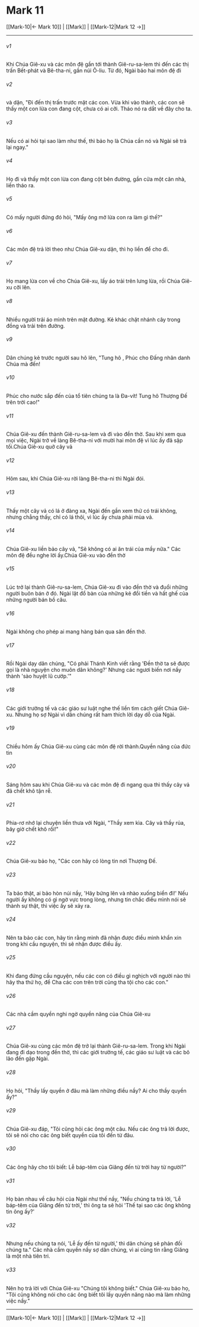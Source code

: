 # Mark 11

[[Mark-10|← Mark 10]] | [[Mark]] | [[Mark-12|Mark 12 →]]
***



###### v1 
Khi Chúa Giê-xu và các môn đệ gần tới thành Giê-ru-sa-lem thì đến các thị trấn Bết-phát và Bê-tha-ni, gần núi Ô-liu. Từ đó, Ngài bảo hai môn đệ đi 

###### v2 
và dặn, "Đi đến thị trấn trước mặt các con. Vừa khi vào thành, các con sẽ thấy một con lừa con đang cột, chưa có ai cỡi. Tháo nó ra dắt về đây cho ta. 

###### v3 
Nếu có ai hỏi tại sao làm như thế, thì bảo họ là Chúa cần nó và Ngài sẽ trả lại ngay." 

###### v4 
Họ đi và thấy một con lừa con đang cột bên đường, gần cửa một căn nhà, liền tháo ra. 

###### v5 
Có mấy người đứng đó hỏi, "Mấy ông mở lừa con ra làm gì thế?" 

###### v6 
Các môn đệ trả lời theo như Chúa Giê-xu dặn, thì họ liền để cho đi. 

###### v7 
Họ mang lừa con về cho Chúa Giê-xu, lấy áo trải trên lưng lừa, rồi Chúa Giê-xu cỡi lên. 

###### v8 
Nhiều người trải áo mình trên mặt đường. Kẻ khác chặt nhánh cây trong đồng và trải trên đường. 

###### v9 
Dân chúng kẻ trước người sau hô lên, "Tung hô , Phúc cho Đấng nhân danh Chúa mà đến! 

###### v10 
Phúc cho nước sắp đến của tổ tiên chúng ta là Đa-vít! Tung hô Thượng Đế trên trời cao!" 

###### v11 
Chúa Giê-xu đến thành Giê-ru-sa-lem và đi vào đền thờ. Sau khi xem qua mọi việc, Ngài trở về làng Bê-tha-ni với mười hai môn đệ vì lúc ấy đã sập tối.Chúa Giê-xu quở cây vả 

###### v12 
Hôm sau, khi Chúa Giê-xu rời làng Bê-tha-ni thì Ngài đói. 

###### v13 
Thấy một cây vả có lá ở đàng xa, Ngài đến gần xem thử có trái không, nhưng chẳng thấy, chỉ có lá thôi, vì lúc ấy chưa phải mùa vả. 

###### v14 
Chúa Giê-xu liền bảo cây vả, "Sẽ không có ai ăn trái của mầy nữa." Các môn đệ đều nghe lời ấy.Chúa Giê-xu vào đền thờ 

###### v15 
Lúc trở lại thành Giê-ru-sa-lem, Chúa Giê-xu đi vào đền thờ và đuổi những người buôn bán ở đó. Ngài lật đổ bàn của những kẻ đổi tiền và hất ghế của những người bán bồ câu. 

###### v16 
Ngài không cho phép ai mang hàng bán qua sân đền thờ. 

###### v17 
Rồi Ngài dạy dân chúng, "Có phải Thánh Kinh viết rằng 'Đền thờ ta sẽ được gọi là nhà nguyện cho muôn dân không?' Nhưng các ngươi biến nơi nầy thành 'sào huyệt lũ cướp.'" 

###### v18 
Các giới trưởng tế và các giáo sư luật nghe thế liền tìm cách giết Chúa Giê-xu. Nhưng họ sợ Ngài vì dân chúng rất ham thích lời dạy dỗ của Ngài. 

###### v19 
Chiều hôm ấy Chúa Giê-xu cùng các môn đệ rời thành.Quyền năng của đức tin 

###### v20 
Sáng hôm sau khi Chúa Giê-xu và các môn đệ đi ngang qua thì thấy cây vả đã chết khô tận rễ. 

###### v21 
Phia-rơ nhớ lại chuyện liền thưa với Ngài, "Thầy xem kìa. Cây vả thầy rủa, bây giờ chết khô rồi!" 

###### v22 
Chúa Giê-xu bảo họ, "Các con hãy có lòng tin nơi Thượng Đế. 

###### v23 
Ta bảo thật, ai bảo hòn núi nầy, 'Hãy bứng lên và nhào xuống biển đi!' Nếu người ấy không có gì ngờ vực trong lòng, nhưng tin chắc điều mình nói sẽ thành sự thật, thì việc ấy sẽ xảy ra. 

###### v24 
Nên ta bảo các con, hãy tin rằng mình đã nhận được điều mình khẩn xin trong khi cầu nguyện, thì sẽ nhận được điều ấy. 

###### v25 
Khi đang đứng cầu nguyện, nếu các con có điều gì nghịch với người nào thì hãy tha thứ họ, để Cha các con trên trời cũng tha tội cho các con." 

###### v26 
Các nhà cầm quyền nghi ngờ quyền năng của Chúa Giê-xu 

###### v27 
Chúa Giê-xu cùng các môn đệ trở lại thành Giê-ru-sa-lem. Trong khi Ngài đang đi dạo trong đền thờ, thì các giới trưởng tế, các giáo sư luật và các bô lão đến gặp Ngài. 

###### v28 
Họ hỏi, "Thầy lấy quyền ở đâu mà làm những điều nầy? Ai cho thầy quyền ấy?" 

###### v29 
Chúa Giê-xu đáp, "Tôi cũng hỏi các ông một câu. Nếu các ông trả lời được, tôi sẽ nói cho các ông biết quyền của tôi đến từ đâu. 

###### v30 
Các ông hãy cho tôi biết: Lễ báp-têm của Giăng đến từ trời hay từ người?" 

###### v31 
Họ bàn nhau về câu hỏi của Ngài như thế nầy, "Nếu chúng ta trả lời, 'Lễ báp-têm của Giăng đến từ trời,' thì ông ta sẽ hỏi 'Thế tại sao các ông không tin ông ấy?' 

###### v32 
Nhưng nếu chúng ta nói, 'Lễ ấy đến từ người,' thì dân chúng sẽ phản đối chúng ta." Các nhà cầm quyền nầy sợ dân chúng, vì ai cũng tin rằng Giăng là một nhà tiên tri. 

###### v33 
Nên họ trả lời với Chúa Giê-xu "Chúng tôi không biết." Chúa Giê-xu bảo họ, "Tôi cũng không nói cho các ông biết tôi lấy quyền năng nào mà làm những việc nầy."

***
[[Mark-10|← Mark 10]] | [[Mark]] | [[Mark-12|Mark 12 →]]
